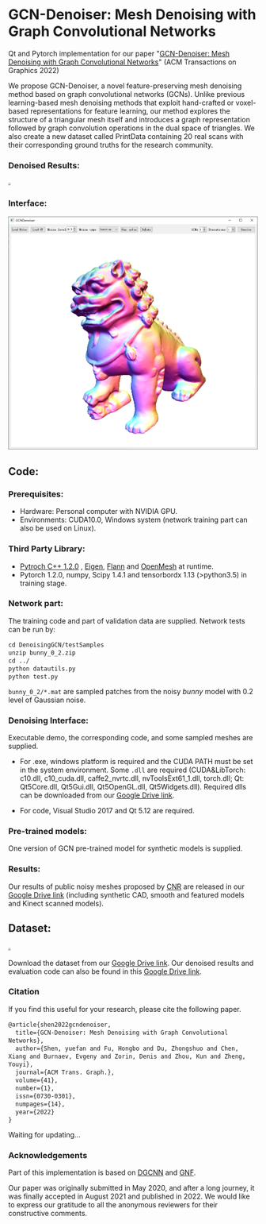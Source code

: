 # GCN-Denoiser: Mesh Denoising with Graph Convolutional Networks
Qt and Pytorch implementation for our paper "[GCN-Denoiser: Mesh Denoising with Graph Convolutional Networks](http://www.youyizheng.net/docs/gcn-denoiser.pdf)" (ACM Transactions on Graphics 2022)

We propose GCN-Denoiser, a novel feature-preserving mesh denoising method based on graph convolutional networks (GCNs). Unlike previous learning-based mesh denoising methods that exploit hand-crafted or voxel-based representations for feature learning, our method explores the structure of a triangular mesh itself and introduces a graph representation followed by graph convolution operations in the dual space of triangles. We also create a new dataset called PrintData containing 20 real scans with their corresponding ground truths for the research community.

### Denoised Results:

<img src="/imgs/result.png" style="zoom:30%;" />

### Interface:

<img src="/imgs/interface.png" style="zoom:60%;" />

## Code:

### Prerequisites:

- Hardware: Personal computer with NVIDIA GPU.
- Environments: CUDA10.0, Windows system (network training part can also be used on Linux).

### Third Party Library:

- [Pytroch C++ 1.2.0](https://pytorch.org/) , [Eigen](http://eigen.tuxfamily.org/index.php?title=Main_Page), [Flann](https://github.com/mariusmuja/flann) and [OpenMesh](https://www.graphics.rwth-aachen.de/software/openmesh/) at runtime.
- Pytorch 1.2.0, numpy, Scipy 1.4.1 and tensorbordx 1.13 (\>python3.5) in training stage.

### Network part:

The training code and part of validation data are supplied. Network tests can be run by:

```
cd DenoisingGCN/testSamples
unzip bunny_0_2.zip
cd ../
python datautils.py
python test.py
```

`bunny_0_2/*.mat` are sampled patches from the noisy *bunny* model with 0.2 level of Gaussian noise.

### Denoising Interface:

Executable demo, the corresponding code, and some sampled meshes are supplied.

- For .exe, windows platform is required and the CUDA PATH must be set in the system environment. Some `.dll` are required (CUDA&LibTorch: c10.dll, c10_cuda.dll, caffe2_nvrtc.dll, nvToolsExt61_1.dll, torch.dll; Qt: Qt5Core.dll, Qt5Gui.dll, Qt5OpenGL.dll, Qt5Widgets.dll). Required dlls can be downloaded from our [Google Drive link](https://drive.google.com/drive/folders/1jnTPCkqxmrVj3QuFd8t-aNEUa2A7rLVZ?usp=sharing).

- For code, Visual Studio 2017 and Qt 5.12 are required.

### Pre-trained models:

One version of GCN pre-trained model for synthetic models is supplied.

### Results:

Our results of public noisy meshes proposed by [CNR](https://wang-ps.github.io/denoising.html) are released in our [Google Drive link](https://drive.google.com/drive/folders/15loCxIpkiH_xM45he2_DlNe3QQZY8wN0?usp=sharing) (including synthetic CAD, smooth and featured models and Kinect scanned models).

## Dataset:

<img src="/imgs/printeddataset.png" style="zoom:30%;" />

Download the dataset from our [Google Drive link](https://drive.google.com/file/d/1x561-v3z1j0q_1qHYG0Fja1W-sqjhYpC/view?usp=sharing). Our denoised results and evaluation code can also be found in this [Google Drive link](https://drive.google.com/file/d/1Z35-OUftHZYZFM_fQC5uAUBQSQ2vl_6H/view?usp=sharing).

### Citation

If you find this useful for your research, please cite the following paper.

```
@article{shen2022gcndenoiser,
  title={GCN-Denoiser: Mesh Denoising with Graph Convolutional Networks},
  author={Shen, yuefan and Fu, Hongbo and Du, Zhongshuo and Chen, Xiang and Burnaev, Evgeny and Zorin, Denis and Zhou, Kun and Zheng, Youyi},
  journal={ACM Trans. Graph.},
  volume={41},
  number={1},
  issn={0730-0301},
  numpages={14},
  year={2022}
}
```

Waiting for updating...

### Acknowledgements

Part of this implementation is based on [DGCNN](https://github.com/WangYueFt/dgcnn) and [GNF](https://github.com/bldeng/GuidedDenoising).

Our paper was originally submitted in May 2020, and after a long journey, it was finally accepted in August 2021 and published in 2022. We would like to express our gratitude to all the anonymous reviewers for their constructive comments.